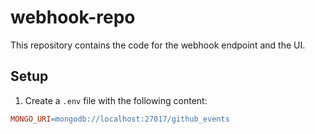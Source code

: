 # webhook-repo

This repository contains the code for the webhook endpoint and the UI.

## Setup

1. Create a `.env` file with the following content:
```makefile
MONGO_URI=mongodb://localhost:27017/github_events